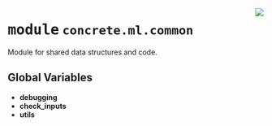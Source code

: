 <!-- markdownlint-disable -->

<a href="https://github.com/zama-ai/concrete-ml-internal/tree/release/1.0.x/src/concrete/ml/common/__init__.py#L0"><img align="right" style="float:right;" src="https://img.shields.io/badge/-source-cccccc?style=flat-square"></a>

# <kbd>module</kbd> `concrete.ml.common`

Module for shared data structures and code.

## **Global Variables**

- **debugging**
- **check_inputs**
- **utils**
